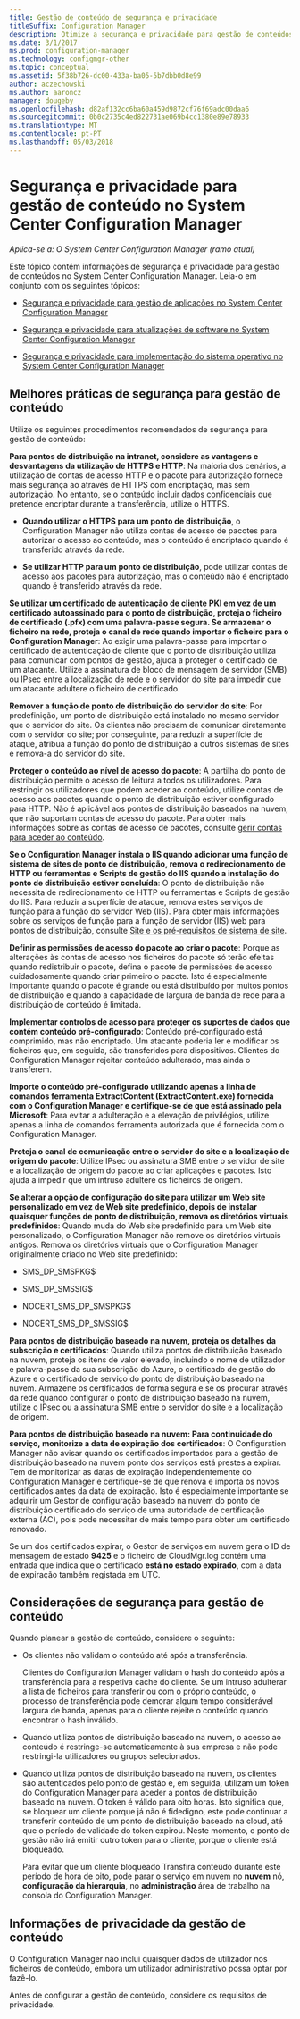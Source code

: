 ```yaml
---
title: Gestão de conteúdo de segurança e privacidade
titleSuffix: Configuration Manager
description: Otimize a segurança e privacidade para gestão de conteúdos no System Center Configuration Manager.
ms.date: 3/1/2017
ms.prod: configuration-manager
ms.technology: configmgr-other
ms.topic: conceptual
ms.assetid: 5f38b726-dc00-433a-ba05-5b7dbb0d8e99
author: aczechowski
ms.author: aaroncz
manager: dougeby
ms.openlocfilehash: d82af132cc6ba60a459d9872cf76f69adc00daa6
ms.sourcegitcommit: 0b0c2735c4ed822731ae069b4cc1380e89e78933
ms.translationtype: MT
ms.contentlocale: pt-PT
ms.lasthandoff: 05/03/2018
---
```

# <a name="security-and-privacy-for-content-management-for-system-center-configuration-manager"></a>Segurança e privacidade para gestão de conteúdo no System Center Configuration Manager

*Aplica-se a: O System Center Configuration Manager (ramo atual)*

Este tópico contém informações de segurança e privacidade para gestão de conteúdos no System Center Configuration Manager. Leia-o em conjunto com os seguintes tópicos:  

-   [Segurança e privacidade para gestão de aplicações no System Center Configuration Manager](../../../apps/plan-design/security-and-privacy-for-application-management.md)  

-   [Segurança e privacidade para atualizações de software no System Center Configuration Manager](/sccm/sum/plan-design/security-and-privacy-for-software-updates)  

-   [Segurança e privacidade para implementação do sistema operativo no System Center Configuration Manager](../../../osd/plan-design/security-and-privacy-for-operating-system-deployment.md)  

##  <a name="BKMK_Security_ContentManagement"></a> Melhores práticas de segurança para gestão de conteúdo  
 Utilize os seguintes procedimentos recomendados de segurança para gestão de conteúdo:  

 **Para pontos de distribuição na intranet, considere as vantagens e desvantagens da utilização de HTTPS e HTTP**: Na maioria dos cenários, a utilização de contas de acesso HTTP e o pacote para autorização fornece mais segurança ao através de HTTPS com encriptação, mas sem autorização. No entanto, se o conteúdo incluir dados confidenciais que pretende encriptar durante a transferência, utilize o HTTPS.  

-   **Quando utilizar o HTTPS para um ponto de distribuição**, o Configuration Manager não utiliza contas de acesso de pacotes para autorizar o acesso ao conteúdo, mas o conteúdo é encriptado quando é transferido através da rede.  

-   **Se utilizar HTTP para um ponto de distribuição**, pode utilizar contas de acesso aos pacotes para autorização, mas o conteúdo não é encriptado quando é transferido através da rede.  


**Se utilizar um certificado de autenticação de cliente PKI em vez de um certificado autoassinado para o ponto de distribuição, proteja o ficheiro de certificado (.pfx) com uma palavra-passe segura. Se armazenar o ficheiro na rede, proteja o canal de rede quando importar o ficheiro para o Configuration Manager**: Ao exigir uma palavra-passe para importar o certificado de autenticação de cliente que o ponto de distribuição utiliza para comunicar com pontos de gestão, ajuda a proteger o certificado de um atacante. Utilize a assinatura de bloco de mensagem de servidor (SMB) ou IPsec entre a localização de rede e o servidor do site para impedir que um atacante adultere o ficheiro de certificado.  

**Remover a função de ponto de distribuição do servidor do site**: Por predefinição, um ponto de distribuição está instalado no mesmo servidor que o servidor do site. Os clientes não precisam de comunicar diretamente com o servidor do site; por conseguinte, para reduzir a superfície de ataque, atribua a função do ponto de distribuição a outros sistemas de sites e remova-a do servidor do site.  

**Proteger o conteúdo ao nível de acesso do pacote**: A partilha do ponto de distribuição permite o acesso de leitura a todos os utilizadores. Para restringir os utilizadores que podem aceder ao conteúdo, utilize contas de acesso aos pacotes quando o ponto de distribuição estiver configurado para HTTP. Não é aplicável aos pontos de distribuição baseados na nuvem, que não suportam contas de acesso do pacote. Para obter mais informações sobre as contas de acesso de pacotes, consulte [gerir contas para aceder ao conteúdo](../../../core/plan-design/hierarchy/manage-accounts-to-access-content.md).


**Se o Configuration Manager instala o IIS quando adicionar uma função de sistema de sites de ponto de distribuição, remova o redirecionamento de HTTP ou ferramentas e Scripts de gestão do IIS quando a instalação do ponto de distribuição estiver concluída**: O ponto de distribuição não necessita de redirecionamento de HTTP ou ferramentas e Scripts de gestão do IIS. Para reduzir a superfície de ataque, remova estes serviços de função para a função do servidor Web (IIS).  Para obter mais informações sobre os serviços de função para a função de servidor (IIS) web para pontos de distribuição, consulte [Site e os pré-requisitos de sistema de site](/sccm/core/plan-design/configs/site-and-site-system-prerequisites).  

**Definir as permissões de acesso do pacote ao criar o pacote**: Porque as alterações às contas de acesso nos ficheiros do pacote só terão efeitas quando redistribuir o pacote, defina o pacote de permissões de acesso cuidadosamente quando criar primeiro o pacote. Isto é especialmente importante quando o pacote é grande ou está distribuído por muitos pontos de distribuição e quando a capacidade de largura de banda de rede para a distribuição de conteúdo é limitada.  

**Implementar controlos de acesso para proteger os suportes de dados que contém conteúdo pré-configurado**: Conteúdo pré-configurado está comprimido, mas não encriptado. Um atacante poderia ler e modificar os ficheiros que, em seguida, são transferidos para dispositivos. Clientes do Configuration Manager rejeitar conteúdo adulterado, mas ainda o transferem.  

**Importe o conteúdo pré-configurado utilizando apenas a linha de comandos ferramenta ExtractContent (ExtractContent.exe) fornecida com o Configuration Manager e certifique-se de que está assinado pela Microsoft**: Para evitar a adulteração e a elevação de privilégios, utilize apenas a linha de comandos ferramenta autorizada que é fornecida com o Configuration Manager.  

**Proteja o canal de comunicação entre o servidor do site e a localização de origem do pacote**: Utilize IPsec ou assinatura SMB entre o servidor de site e a localização de origem do pacote ao criar aplicações e pacotes. Isto ajuda a impedir que um intruso adultere os ficheiros de origem.  

**Se alterar a opção de configuração do site para utilizar um Web site personalizado em vez de Web site predefinido, depois de instalar quaisquer funções de ponto de distribuição, remova os diretórios virtuais predefinidos**: Quando muda do Web site predefinido para um Web site personalizado, o Configuration Manager não remove os diretórios virtuais antigos. Remova os diretórios virtuais que o Configuration Manager originalmente criado no Web site predefinido:  

-   SMS_DP_SMSPKG$  

-   SMS_DP_SMSSIG$  

-   NOCERT_SMS_DP_SMSPKG$  

-   NOCERT_SMS_DP_SMSSIG$  

**Para pontos de distribuição baseado na nuvem, proteja os detalhes da subscrição e certificados**: Quando utiliza pontos de distribuição baseado na nuvem, proteja os itens de valor elevado, incluindo o nome de utilizador e palavra-passe da sua subscrição do Azure, o certificado de gestão do Azure e o certificado de serviço do ponto de distribuição baseado na nuvem. Armazene os certificados de forma segura e se os procurar através da rede quando configurar o ponto de distribuição baseado na nuvem, utilize o IPsec ou a assinatura SMB entre o servidor do site e a localização de origem.  

**Para pontos de distribuição baseado na nuvem: Para continuidade do serviço, monitorize a data de expiração dos certificados**: O Configuration Manager não avisar quando os certificados importados para a gestão de distribuição baseado na nuvem ponto dos serviços está prestes a expirar. Tem de monitorizar as datas de expiração independentemente do Configuration Manager e certifique-se de que renova e importa os novos certificados antes da data de expiração. Isto é especialmente importante se adquirir um Gestor de configuração baseado na nuvem do ponto de distribuição certificado do serviço de uma autoridade de certificação externa (AC), pois pode necessitar de mais tempo para obter um certificado renovado.  

 Se um dos certificados expirar, o Gestor de serviços em nuvem gera o ID de mensagem de estado **9425** e o ficheiro de CloudMgr.log contém uma entrada que indica que o certificado **está no estado expirado**, com a data de expiração também registada em UTC.  

## <a name="security-considerations-for-content-management"></a>Considerações de segurança para gestão de conteúdo  
Quando planear a gestão de conteúdo, considere o seguinte:  

-   Os clientes não validam o conteúdo até após a transferência.  

     Clientes do Configuration Manager validam o hash do conteúdo após a transferência para a respetiva cache do cliente. Se um intruso adulterar a lista de ficheiros para transferir ou com o próprio conteúdo, o processo de transferência pode demorar algum tempo considerável largura de banda, apenas para o cliente rejeite o conteúdo quando encontrar o hash inválido.  

-   Quando utiliza pontos de distribuição baseado na nuvem, o acesso ao conteúdo é restringe-se automaticamente à sua empresa e não pode restringi-la utilizadores ou grupos selecionados.  

-   Quando utiliza pontos de distribuição baseado na nuvem, os clientes são autenticados pelo ponto de gestão e, em seguida, utilizam um token do Configuration Manager para aceder a pontos de distribuição baseado na nuvem. O token é válido para oito horas. Isto significa que, se bloquear um cliente porque já não é fidedigno, este pode continuar a transferir conteúdo de um ponto de distribuição baseado na cloud, até que o período de validade do token expirou. Neste momento, o ponto de gestão não irá emitir outro token para o cliente, porque o cliente está bloqueado.  

     Para evitar que um cliente bloqueado Transfira conteúdo durante este período de hora de oito, pode parar o serviço em nuvem no **nuvem** nó, **configuração da hierarquia**, no **administração** área de trabalho na consola do Configuration Manager.  

##  <a name="BKMK_Privacy_ContentManagement"></a> Informações de privacidade da gestão de conteúdo  
 O Configuration Manager não inclui quaisquer dados de utilizador nos ficheiros de conteúdo, embora um utilizador administrativo possa optar por fazê-lo.  

 Antes de configurar a gestão de conteúdo, considere os requisitos de privacidade.  
